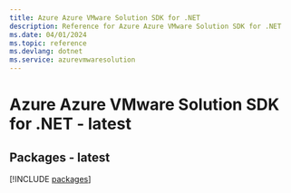 ```yaml
---
title: Azure Azure VMware Solution SDK for .NET
description: Reference for Azure Azure VMware Solution SDK for .NET
ms.date: 04/01/2024
ms.topic: reference
ms.devlang: dotnet
ms.service: azurevmwaresolution
---
```

# Azure Azure VMware Solution SDK for .NET - latest
## Packages - latest
[!INCLUDE [packages](azure-vmware-solution-index.md)]